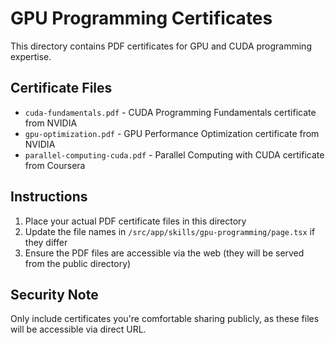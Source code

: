 # GPU Programming Certificates

This directory contains PDF certificates for GPU and CUDA programming expertise.

## Certificate Files
- `cuda-fundamentals.pdf` - CUDA Programming Fundamentals certificate from NVIDIA
- `gpu-optimization.pdf` - GPU Performance Optimization certificate from NVIDIA  
- `parallel-computing-cuda.pdf` - Parallel Computing with CUDA certificate from Coursera

## Instructions
1. Place your actual PDF certificate files in this directory
2. Update the file names in `/src/app/skills/gpu-programming/page.tsx` if they differ
3. Ensure the PDF files are accessible via the web (they will be served from the public directory)

## Security Note
Only include certificates you're comfortable sharing publicly, as these files will be accessible via direct URL.
